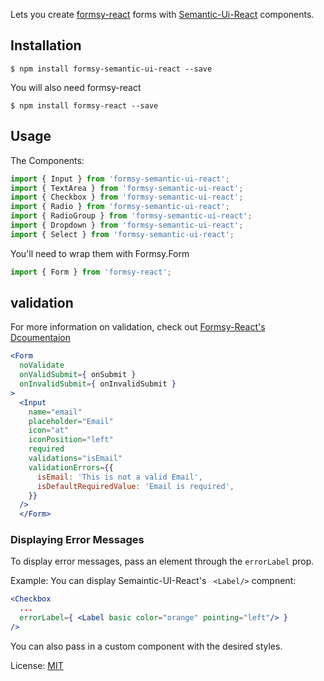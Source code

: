 Lets you create [formsy-react](https://github.com/christianalfoni/formsy-react) forms with [Semantic-Ui-React](https://github.com/Semantic-Org/Semantic-UI-React) components.

## Installation

```
$ npm install formsy-semantic-ui-react --save
```

You will also need formsy-react

```
$ npm install formsy-react --save
```

## Usage

The Components:

```js
import { Input } from 'formsy-semantic-ui-react';
import { TextArea } from 'formsy-semantic-ui-react';
import { Checkbox } from 'formsy-semantic-ui-react';
import { Radio } from 'formsy-semantic-ui-react';
import { RadioGroup } from 'formsy-semantic-ui-react';
import { Dropdown } from 'formsy-semantic-ui-react';
import { Select } from 'formsy-semantic-ui-react';
```

You'll need to wrap them with Formsy.Form

```js
import { Form } from 'formsy-react';
```

## validation

For more information on validation, check out [Formsy-React's Dcoumentaion](https://github.com/christianalfoni/formsy-react/blob/master/API.md)

```jsx
<Form
  noValidate
  onValidSubmit={ onSubmit }
  onInvalidSubmit={ onInvalidSubmit }
>
  <Input
    name="email"
    placeholder="Email"
    icon="at"
    iconPosition="left"
    required
    validations="isEmail"
    validationErrors={{
      isEmail: 'This is not a valid Email',
      isDefaultRequiredValue: 'Email is required',
    }}
  />
  </Form>
```

### Displaying Error Messages

To display error messages, pass an element through the ``` errorLabel ``` prop.

Example: You can display Semaintic-UI-React's ``` <Label/>``` compnent:

```jsx
<Checkbox
  ...
  errorLabel={ <Label basic color="orange" pointing="left"/> }
/>
```
You can also pass in a custom component with the desired styles.

License: [MIT](/LICENSE)
